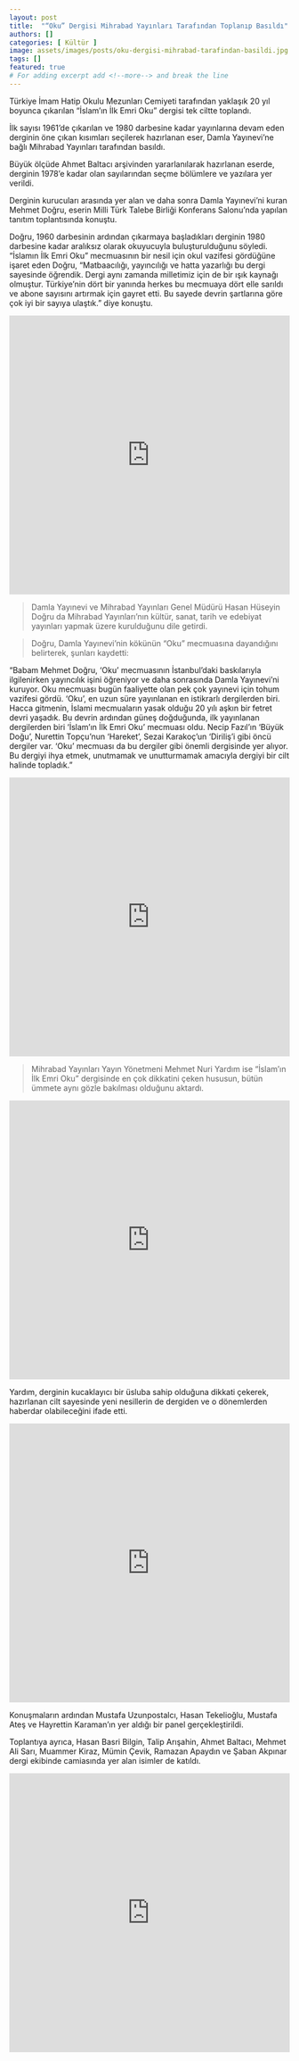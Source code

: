 ```yaml
---
layout: post
title:  "“Oku” Dergisi Mihrabad Yayınları Tarafından Toplanıp Basıldı"
authors: []
categories: [ Kültür ]
image: assets/images/posts/oku-dergisi-mihrabad-tarafindan-basildi.jpg
tags: []
featured: true
# For adding excerpt add <!--more--> and break the line
---
```

Türkiye İmam Hatip Okulu Mezunları Cemiyeti tarafından yaklaşık 20 yıl boyunca çıkarılan “İslam’ın İlk Emri Oku” dergisi tek ciltte toplandı.

İlk sayısı 1961’de çıkarılan ve 1980 darbesine kadar yayınlarına devam eden derginin öne çıkan kısımları seçilerek hazırlanan eser, Damla Yayınevi’ne bağlı Mihrabad Yayınları tarafından basıldı.
<!--more-->
Büyük ölçüde Ahmet Baltacı arşivinden yararlanılarak hazırlanan eserde, derginin 1978’e kadar olan sayılarından seçme bölümlere ve yazılara yer verildi.

Derginin kurucuları arasında yer alan ve daha sonra Damla Yayınevi’ni kuran Mehmet Doğru, eserin Milli Türk Talebe Birliği Konferans Salonu’nda yapılan tanıtım toplantısında konuştu.

Doğru, 1960 darbesinin ardından çıkarmaya başladıkları derginin 1980 darbesine kadar aralıksız olarak okuyucuyla buluşturulduğunu söyledi. “İslamın İlk Emri Oku” mecmuasının bir nesil için okul vazifesi gördüğüne işaret eden Doğru, “Matbaacılığı, yayıncılığı ve hatta yazarlığı bu dergi sayesinde öğrendik. Dergi aynı zamanda milletimiz için de bir ışık kaynağı olmuştur. Türkiye’nin dört bir yanında herkes bu mecmuaya dört elle sarıldı ve abone sayısını artırmak için gayret etti. Bu sayede devrin şartlarına göre çok iyi bir sayıya ulaştık.” diye konuştu.

<iframe 
src="https://www.youtube.com/embed/dUqtIh84hM4" width="100%" height="500px" frameborder="0" allowfullscreen="allowfullscreen">
</iframe>

>Damla Yayınevi ve Mihrabad Yayınları Genel Müdürü Hasan Hüseyin Doğru da Mihrabad Yayınları’nın kültür, sanat, tarih ve edebiyat yayınları yapmak üzere kurulduğunu dile getirdi.

>Doğru, Damla Yayınevi’nin kökünün “Oku” mecmuasına dayandığını belirterek, şunları kaydetti:

“Babam Mehmet Doğru, ‘Oku’ mecmuasının İstanbul’daki baskılarıyla ilgilenirken yayıncılık işini öğreniyor ve daha sonrasında Damla Yayınevi’ni kuruyor. Oku mecmuası bugün faaliyette olan pek çok yayınevi için tohum vazifesi gördü. ‘Oku’, en uzun süre yayınlanan en istikrarlı dergilerden biri. Hacca gitmenin, İslami mecmuaların yasak olduğu 20 yılı aşkın bir fetret devri yaşadık. Bu devrin ardından güneş doğduğunda, ilk yayınlanan dergilerden biri ‘İslam’ın İlk Emri Oku’ mecmuası oldu. Necip Fazıl’ın ‘Büyük Doğu’, Nurettin Topçu’nun ‘Hareket’, Sezai Karakoç’un ‘Diriliş’i gibi öncü dergiler var. ‘Oku’ mecmuası da bu dergiler gibi önemli dergisinde yer alıyor. Bu dergiyi ihya etmek, unutmamak ve unutturmamak amacıyla dergiyi bir cilt halinde topladık.”

<iframe 
src="https://www.youtube.com/embed/BcCCRJCbcwc" width="100%" height="500px" frameborder="0" allowfullscreen="allowfullscreen">
</iframe>

>Mihrabad Yayınları Yayın Yönetmeni Mehmet Nuri Yardım ise “İslam’ın İlk Emri Oku” dergisinde en çok dikkatini çeken hususun, bütün ümmete aynı gözle bakılması olduğunu aktardı.

<iframe 
src="https://www.youtube.com/embed/BcCCRJCbcwc" width="100%" height="500px" frameborder="0" allowfullscreen="allowfullscreen">
</iframe>

Yardım, derginin kucaklayıcı bir üsluba sahip olduğuna dikkati çekerek, hazırlanan cilt sayesinde yeni nesillerin de dergiden ve o dönemlerden haberdar olabileceğini ifade etti.

<iframe 
src="https://www.youtube.com/embed/KQnu0fXjBHo" width="100%" height="500px" frameborder="0" allowfullscreen="allowfullscreen">
</iframe>


Konuşmaların ardından Mustafa Uzunpostalcı, Hasan Tekelioğlu, Mustafa Ateş ve Hayrettin Karaman’ın yer aldığı bir panel gerçekleştirildi.

Toplantıya ayrıca, Hasan Basri Bilgin, Talip Arışahin, Ahmet Baltacı, Mehmet Ali Sarı, Muammer Kiraz, Mümin Çevik, Ramazan Apaydın ve Şaban Akpınar dergi ekibinde camiasında yer alan isimler de katıldı.

<iframe 
src="https://www.youtube.com/embed/vtWoDKI47GQ" width="100%" height="500px" frameborder="0" allowfullscreen="allowfullscreen">
</iframe>